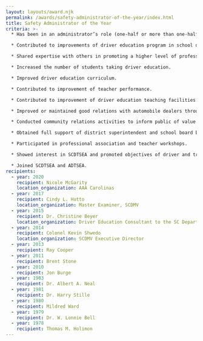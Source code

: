 ```yaml
---
layout: layouts/award.njk
permalink: /awards/safety-administrator-of-the-year/index.html
title: Safety Administrator of the Year
criteria: >-
  * Has been in an administrator’s role (one-half or more than one-half of time in administration) for at least two years.

  * Contributed to improvements of driver education program in school district or state-wide.

  * Shared expertise with others in promoting a higher level of professionalism.

  * Increased the number of students taking driver education.

  * Improved driver education curriculum.

  * Contributed to improvement of teacher performance.

  * Contributed to improvement of driver education teaching facilities.

  * Improved or maintained good relations with automobile dealers through control of driver education automobiles.

  * Conducted community relations activities to inform public of value of driver education.

  * Obtained full support of district superintendent and school board by development of a quality program.

  * Participated in professional association and teacher workshops.

  * Showed interest in SCDTSEA and promoted objectives of driver and traffic safety education.

  * Joined SCDTSEA and ADTSEA.
recipients:
  - year: 2020
    recipient: Nicole McGarity
    location_organization: AAA Carolinas
  - year: 2017
    recipient: Cindy L. Hutto
    location_organization: Master Examiner, SCDMV
  - year: 2015
    recipient: Dr. Christine Beyer
    location_organization: Driver Education Consultant to the SC Department of Education
  - year: 2014
    recipient: Colonel Kevin Shwedo
    location_organization: SCDMV Executive Director
  - year: 2013
    recipient: Ray Cooper
  - year: 2011
    recipient: Brent Stone
  - year: 2010
    recipient: Jon Burge
  - year: 1983
    recipient: Dr. Albert A. Neal
  - year: 1981
    recipient: Dr. Harry Stille
  - year: 1980
    recipient: Mildred Ward
  - year: 1979
    recipient: Dr. W. Lonnie Bell
  - year: 1978
    recipient: Thomas M. Holimon
---
```

